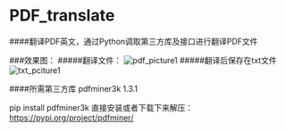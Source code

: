 # PDF_translate
####翻译PDF英文，通过Python调取第三方库及接口进行翻译PDF文件

###效果图：
#####翻译文件：
![pdf_picture1]("https://github.com/GDUT-Rp/PDF_translate/raw/master/show/pdf_picture1.png")
#####翻译后保存在txt文件
![txt_pciture1]("https://github.com/GDUT-Rp/PDF_translate/raw/master/show/txt_1_picture.png")

####所需第三方库
pdfminer3k 1.3.1

pip install pdfminer3k
直接安装或者下载下来解压：https://pypi.org/project/pdfminer/

